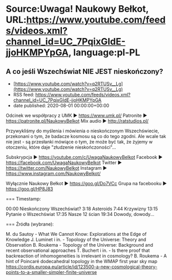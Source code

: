 # Source:Uwaga! Naukowy Bełkot, URL:https://www.youtube.com/feeds/videos.xml?channel_id=UC_7PqixGIdE-jjoHKMPYpGA, language:pl-PL

## A co jeśli Wszechświat NIE JEST nieskończony?
 - [https://www.youtube.com/watch?v=q2RTUSv__Lg](https://www.youtube.com/watch?v=q2RTUSv__Lg)
 - RSS feed: https://www.youtube.com/feeds/videos.xml?channel_id=UC_7PqixGIdE-jjoHKMPYpGA
 - date published: 2020-08-01 00:00:00+00:00

Odcinek we współpracy z UMK ► https://www.umk.pl/
Patronite ► https://patronite.pl/NaukowyBelkot 
Mix audio ► http://ratstudios.pl/

Przywykliśmy do myślenia i mówienia o nieskończonym Wszechświecie, przekonani o tym, że badacze kosmosu są co do tego zgodni. Ale wcale tak nie jest - są przesłanki mówiące o tym, że może być tak, że żyjemy w otoczeniu, które daje "złudzenie nieskończoności"... 

Subskrypcja ► https://youtube.com/c/UwagaNaukowyBelkot
Facebook ► https://facebook.com/UwagaNaukowyBelkot
Twitter ► https://twitter.com/NaukowyBelkot
Instagram ► https://www.instagram.com/NaukowyBelkot/

Wyłącznie Naukowy Bełkot ► https://goo.gl/Do7VCc
Grupa na facebooku ► https://goo.gl/HP8J83

===
Timestamp:

00:00 Nieskończony Wszechświat?
3:18 Asteroids
7:44 Krzywizny
13:15 Pytanie o Wszechświat
17:35 Nasze 12 ścian
19:34 Dowody, dowody...

===
Źródła (wybrane):

M. du Sautoy - What We Cannot Know: Explorations at the Edge of Knowledge
J. Luminet i in. - Topology of the Universe: Theory and Observation
B. Roukema - Topology of the Universe: Background and recent observational approaches
T. Buchert i in. - Is there proof that backreaction of inhomogeneities is irrelevant in cosmology?
B. Roukema - A hint of Poincaré dodecahedral topology in the WMAP first year sky map
https://cordis.europa.eu/article/id/123500-a-new-cosmological-theory-points-to-a-smaller-simpler-finite-universe

